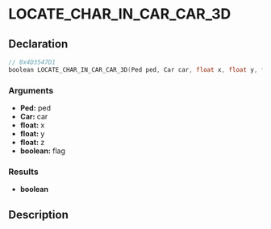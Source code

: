 # LOCATE_CHAR_IN_CAR_CAR_3D

## Declaration
```cpp
// 0x4D3547D1
boolean LOCATE_CHAR_IN_CAR_CAR_3D(Ped ped, Car car, float x, float y, float z, boolean flag);
```

### Arguments
- **Ped:** ped
- **Car:** car
- **float:** x
- **float:** y
- **float:** z
- **boolean:** flag

### Results
- **boolean**

## Description
